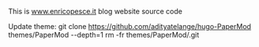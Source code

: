 This is www.enricopesce.it blog website source code

Update theme:
git clone https://github.com/adityatelange/hugo-PaperMod themes/PaperMod --depth=1
rm -fr themes/PaperMod/.git